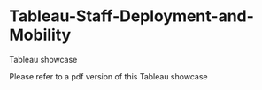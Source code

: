 # Tableau-Staff-Deployment-and-Mobility
Tableau showcase

Please refer to a pdf version of this Tableau showcase[]()
